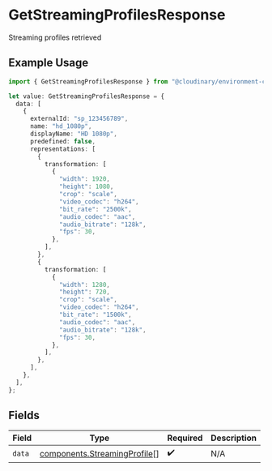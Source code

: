 # GetStreamingProfilesResponse

Streaming profiles retrieved

## Example Usage

```typescript
import { GetStreamingProfilesResponse } from "@cloudinary/environment-config/models/operations";

let value: GetStreamingProfilesResponse = {
  data: [
    {
      externalId: "sp_123456789",
      name: "hd_1080p",
      displayName: "HD 1080p",
      predefined: false,
      representations: [
        {
          transformation: [
            {
              "width": 1920,
              "height": 1080,
              "crop": "scale",
              "video_codec": "h264",
              "bit_rate": "2500k",
              "audio_codec": "aac",
              "audio_bitrate": "128k",
              "fps": 30,
            },
          ],
        },
        {
          transformation: [
            {
              "width": 1280,
              "height": 720,
              "crop": "scale",
              "video_codec": "h264",
              "bit_rate": "1500k",
              "audio_codec": "aac",
              "audio_bitrate": "128k",
              "fps": 30,
            },
          ],
        },
      ],
    },
  ],
};
```

## Fields

| Field                                                                        | Type                                                                         | Required                                                                     | Description                                                                  |
| ---------------------------------------------------------------------------- | ---------------------------------------------------------------------------- | ---------------------------------------------------------------------------- | ---------------------------------------------------------------------------- |
| `data`                                                                       | [components.StreamingProfile](../../models/components/streamingprofile.md)[] | :heavy_check_mark:                                                           | N/A                                                                          |